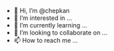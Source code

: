 - 👋 Hi, I’m @chepkan
- 👀 I’m interested in ...
- 🌱 I’m currently learning ...
- 💞️ I’m looking to collaborate on ...
- 📫 How to reach me ...

<!---
chepkan/chepkan is a ✨ special ✨ repository because its `README.md` (this file) appears on your GitHub profile.
You can click the Preview link to take a look at your changes.
--->
